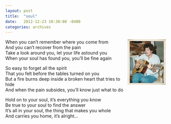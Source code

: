 ```yaml
---
layout: post
title:  "soul"
date:   2012-12-23 10:30:00 -0400
categories: archives
---
```

<img src="/images/soul.jpg" alt="soul" style="position:relative;float:right;"/>  

When you can’t remember where you come from  
And you can’t recover from the pain  
Take a look around you, let your life astound you  
When your soul has found you, you’ll be fine again

So easy to forget all the spirit  
That you felt before the tables turned on you  
But a fire burns deep inside a broken heart that tries to hide  
And when the pain subsides, you’ll know just what to do

Hold on to your soul, it’s everything you know  
Be true to your soul to find the answer  
It’s all in your soul, the thing that makes you whole  
And carries you home, it’s alright…

